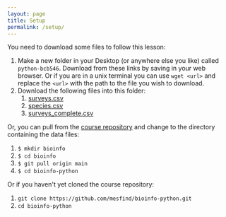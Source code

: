 ```yaml
---
layout: page
title: Setup
permalink: /setup/
---
```


You need to download some files to follow this lesson:

1. Make a new folder in your Desktop (or anywhere else you like) called `python-bcb546`. Download from these links by saving in your web browser. Or if you are in a unix terminal you can use `wget <url>` and replace the `<url>` with the path to the file you wish to download.
2. Download the following files into this folder:
    1. [surveys.csv](https://raw.githubusercontent.com/mesfind/bioinfo-python/gh-pages/data/surveys.csv)
    2. [species.csv](https://raw.githubusercontent.com/mesfind/bioinfo-python/gh-pages/data/species.csv)
    3. [surveys_complete.csv](https://raw.githubusercontent.com/mesfind/bioinfo-python/gh-pages/data/surveys_complete.csv)

Or, you can pull from the [course repository](https://github.com/mesfind/bioinfo-python) and change to the directory containing the data files:
1. `$ mkdir bioinfo`
2. `$ cd bioinfo`
3. `$ git pull origin main`
4. `$ cd bioinfo-python`


Or if you haven't yet cloned the course repository:
1. `git clone https://github.com/mesfind/bioinfo-python.git`
2. `cd bioinfo-python`